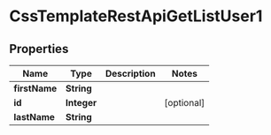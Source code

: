# CssTemplateRestApiGetListUser1

## Properties
Name | Type | Description | Notes
------------ | ------------- | ------------- | -------------
**firstName** | **String** |  | 
**id** | **Integer** |  |  [optional]
**lastName** | **String** |  | 
